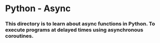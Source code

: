 # Python - Async

### This directory is to learn about async functions in Python. To execute programs at delayed times using asynchronous coroutines.
